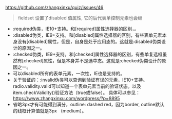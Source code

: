 
https://github.com/zhangxinxu/quiz/issues/46

> fieldset 设置了disabled 值属性, 它的后代表单控制元素也会继

- :required伪类，IE10+支持。和[required]属性选择器的区别，。
- :disabled伪类，IE9+支持。和[disabled]属性选择器的区别，有些表单元素本身没有[disabled]属性，但是，自身是处于应用态的。这就是:disabled伪类设计的原因之一。
- :checked伪类，IE9+支持。和[checked]属性选择器的区别，有些单复选框虽然有[checked]属性，但是本身并不是选中态。这就是:checked伪类设计的原因之一。
- 可以disabled所有的表单元素，一次性，IE也是支持的。
- 关于验证的：:invalid伪类可以查询到验证有误的元素，IE10+支持。radio.validity.valid可以知道一个表单元素当前的验证状态。以及item.checkValidity()验证方法（true或false）。 具体可以参见：https://www.zhangxinxu.com/wordpress/?p=8895
- 省略3px才有可能得到满分，outline: dashed red，因为border, outline默认的线框计算值就是3px （medium）。